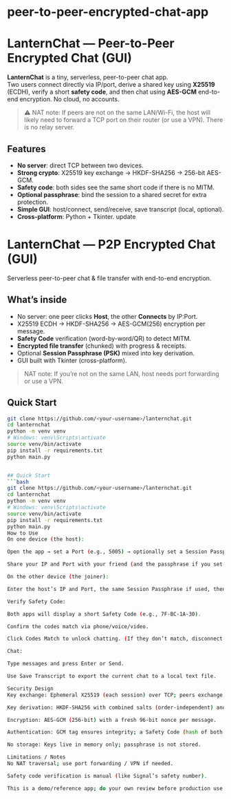 # peer-to-peer-encrypted-chat-app
# LanternChat — Peer-to-Peer Encrypted Chat (GUI)

**LanternChat** is a tiny, serverless, peer-to-peer chat app.  
Two users connect directly via IP/port, derive a shared key using **X25519** (ECDH), verify a short **safety code**, and then chat using **AES-GCM** end-to-end encryption. No cloud, no accounts.

> ⚠️ NAT note: If peers are not on the same LAN/Wi-Fi, the host will likely need to forward a TCP port on their router (or use a VPN). There is no relay server.

## Features
- **No server**: direct TCP between two devices.
- **Strong crypto**: X25519 key exchange → HKDF-SHA256 → 256-bit AES-GCM.
- **Safety code**: both sides see the same short code if there is no MITM.
- **Optional passphrase**: bind the session to a shared secret for extra protection.
- **Simple GUI**: host/connect, send/receive, save transcript (local, optional).
- **Cross-platform**: Python + Tkinter.
update 
# LanternChat — P2P Encrypted Chat (GUI)

Serverless peer-to-peer chat & file transfer with end-to-end encryption.

## What’s inside
- No server: one peer clicks **Host**, the other **Connects** by IP:Port.
- X25519 ECDH → HKDF-SHA256 → AES-GCM(256) encryption per message.
- **Safety Code** verification (word-by-word/QR) to detect MITM.
- **Encrypted file transfer** (chunked) with progress & receipts.
- Optional **Session Passphrase (PSK)** mixed into key derivation.
- GUI built with Tkinter (cross-platform).

> NAT note: If you’re not on the same LAN, host needs port forwarding or use a VPN.

## Quick Start
```bash
git clone https://github.com/<your-username>/lanternchat.git
cd lanternchat
python -m venv venv
# Windows: venv\Scripts\activate
source venv/bin/activate
pip install -r requirements.txt
python main.py


## Quick Start
```bash
git clone https://github.com/<your-username>/lanternchat.git
cd lanternchat
python -m venv venv
# Windows: venv\Scripts\activate
source venv/bin/activate
pip install -r requirements.txt
python main.py
How to Use
On one device (the host):

Open the app → set a Port (e.g., 5005) → optionally set a Session Passphrase → click Host.

Share your IP and Port with your friend (and the passphrase if you set one).

On the other device (the joiner):

Enter the host’s IP and Port, the same Session Passphrase if used, then click Connect.

Verify Safety Code:

Both apps will display a short Safety Code (e.g., 7F-BC-1A-30).

Confirm the codes match via phone/voice/video.

Click Codes Match to unlock chatting. (If they don’t match, disconnect.)

Chat:

Type messages and press Enter or Send.

Use Save Transcript to export the current chat to a local text file.

Security Design
Key exchange: Ephemeral X25519 (each session) over TCP; peers exchange public keys and random salts.

Key derivation: HKDF-SHA256 with combined salts (order-independent) and optional PSK (passphrase) mixed into the info.

Encryption: AES-GCM (256-bit) with a fresh 96-bit nonce per message.

Authentication: GCM tag ensures integrity; a Safety Code (hash of both public keys in canonical order) helps humans detect MITM.

No storage: Keys live in memory only; passphrase is not stored.

Limitations / Notes
No NAT traversal; use port forwarding / VPN if needed.

Safety code verification is manual (like Signal’s safety number).

This is a demo/reference app; do your own review before production use.
